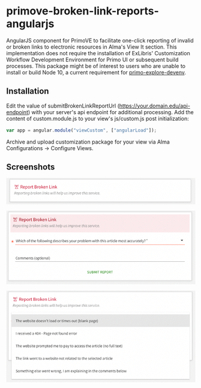 # primove-broken-link-reports-angularjs

AngularJS component for PrimoVE to facilitate one-click reporting of invalid or broken links to electronic resources in Alma's View It section. This implementation does not require the installation of ExLibris' Customization Workflow Development Environment for Primo UI or subsequent build processes. This package might be of interest to users who are unable to install or build Node 10, a current requirement for [primo-explore-devenv](https://github.com/ExLibrisGroup/primo-explore-devenv).

## Installation

Edit the value of submitBrokenLinkReportUrl (https://your.domain.edu/api-endpoint) with your server's api endpoint for additional processing. Add the content of custom.module.js to your view's js/custom.js post initialization:

```js
var app = angular.module("viewCustom", ["angularLoad"]);
```

Archive and upload customization package for your view via Alma Configurations -> Configure Views.

## Screenshots

![](Screenshot01.png)

![](Screenshot02.png)

![](Screenshot03.png)